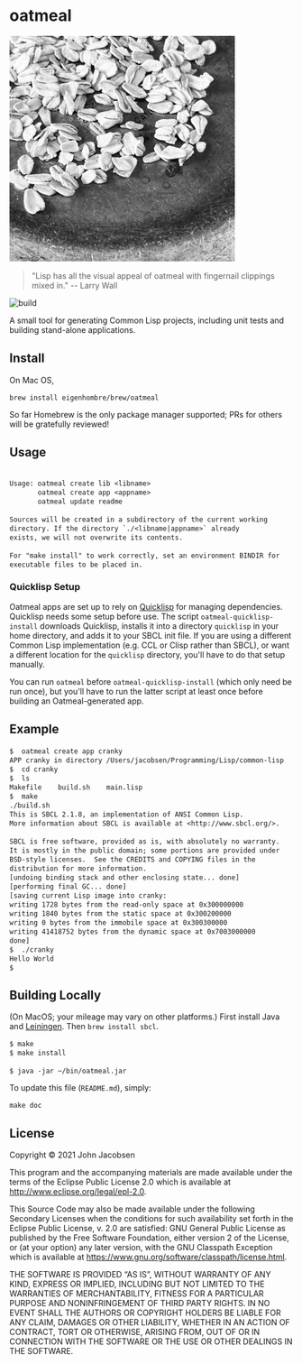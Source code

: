 # oatmeal

<img src="/oats.jpg" width="400">

> "Lisp has all the visual appeal of oatmeal with fingernail clippings mixed in."
> -- Larry Wall

![build](https://github.com/eigenhombre/oatmeal/actions/workflows/build.yml/badge.svg)

A small tool for generating Common Lisp projects, including unit tests
and building stand-alone applications.

## Install

On Mac OS,

    brew install eigenhombre/brew/oatmeal

So far Homebrew is the only package manager supported; PRs for others
will be gratefully reviewed!

## Usage

<!-- BEGIN OATMEAL USAGE -->
```

Usage: oatmeal create lib <libname>
       oatmeal create app <appname>
       oatmeal update readme

Sources will be created in a subdirectory of the current working
directory. If the directory `./<libname|appname>` already
exists, we will not overwrite its contents.

For "make install" to work correctly, set an environment BINDIR for
executable files to be placed in.

```
<!-- END OATMEAL USAGE -->

### Quicklisp Setup

Oatmeal apps are set up to rely on
[Quicklisp](https://www.quicklisp.org/beta/) for managing
dependencies.  Quicklisp needs some setup before use.  The script
`oatmeal-quicklisp-install` downloads Quicklisp, installs it into a
directory `quicklisp` in your home directory, and adds it to your SBCL
init file.  If you are using a different Common Lisp implementation
(e.g. CCL or Clisp rather than SBCL), or want a different location for
the `quicklisp` directory, you'll have to do that setup manually.

You can run `oatmeal` before `oatmeal-quicklisp-install` (which only
need be run once), but you'll have to run the latter script at least
once before building an Oatmeal-generated app.

## Example

    $  oatmeal create app cranky
    APP cranky in directory /Users/jacobsen/Programming/Lisp/common-lisp
    $  cd cranky
    $  ls
    Makefile	build.sh	main.lisp
    $  make
    ./build.sh
    This is SBCL 2.1.8, an implementation of ANSI Common Lisp.
    More information about SBCL is available at <http://www.sbcl.org/>.

    SBCL is free software, provided as is, with absolutely no warranty.
    It is mostly in the public domain; some portions are provided under
    BSD-style licenses.  See the CREDITS and COPYING files in the
    distribution for more information.
    [undoing binding stack and other enclosing state... done]
    [performing final GC... done]
    [saving current Lisp image into cranky:
    writing 1728 bytes from the read-only space at 0x300000000
    writing 1840 bytes from the static space at 0x300200000
    writing 0 bytes from the immobile space at 0x300300000
    writing 41418752 bytes from the dynamic space at 0x7003000000
    done]
    $  ./cranky
    Hello World
    $

## Building Locally

(On MacOS; your mileage may vary on other platforms.) First install
Java and [Leiningen](https://leiningen.org/).  Then `brew install sbcl`.

    $ make
    $ make install

    $ java -jar ~/bin/oatmeal.jar

To update this file (`README.md`), simply:

    make doc

## License

Copyright © 2021 John Jacobsen

This program and the accompanying materials are made available under the
terms of the Eclipse Public License 2.0 which is available at
http://www.eclipse.org/legal/epl-2.0.

This Source Code may also be made available under the following Secondary
Licenses when the conditions for such availability set forth in the Eclipse
Public License, v. 2.0 are satisfied: GNU General Public License as published by
the Free Software Foundation, either version 2 of the License, or (at your
option) any later version, with the GNU Classpath Exception which is available
at https://www.gnu.org/software/classpath/license.html.

THE SOFTWARE IS PROVIDED “AS IS”, WITHOUT WARRANTY OF ANY KIND,
EXPRESS OR IMPLIED, INCLUDING BUT NOT LIMITED TO THE WARRANTIES OF
MERCHANTABILITY, FITNESS FOR A PARTICULAR PURPOSE AND NONINFRINGEMENT
OF THIRD PARTY RIGHTS. IN NO EVENT SHALL THE AUTHORS OR COPYRIGHT
HOLDERS BE LIABLE FOR ANY CLAIM, DAMAGES OR OTHER LIABILITY, WHETHER
IN AN ACTION OF CONTRACT, TORT OR OTHERWISE, ARISING FROM, OUT OF OR
IN CONNECTION WITH THE SOFTWARE OR THE USE OR OTHER DEALINGS IN THE
SOFTWARE.
